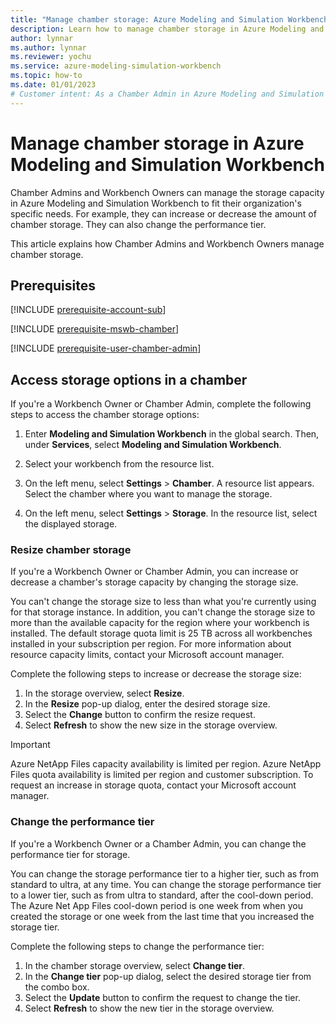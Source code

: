 ```yaml
---
title: "Manage chamber storage: Azure Modeling and Simulation Workbench"
description: Learn how to manage chamber storage in Azure Modeling and Simulation Workbench.
author: lynnar
ms.author: lynnar
ms.reviewer: yochu
ms.service: azure-modeling-simulation-workbench
ms.topic: how-to
ms.date: 01/01/2023
# Customer intent: As a Chamber Admin in Azure Modeling and Simulation Workbench, I want to manage chamber storage.
---
```


# Manage chamber storage in Azure Modeling and Simulation Workbench

Chamber Admins and Workbench Owners can manage the storage capacity in Azure Modeling and Simulation Workbench to fit their organization's specific needs. For example, they can increase or decrease the amount of chamber storage. They can also change the performance tier.  

This article explains how Chamber Admins and Workbench Owners manage chamber storage.

## Prerequisites

[!INCLUDE [prerequisite-account-sub](includes/prerequisite-account-sub.md)]

[!INCLUDE [prerequisite-mswb-chamber](includes/prerequisite-chamber.md)]

[!INCLUDE [prerequisite-user-chamber-admin](includes/prerequisite-user-chamber-admin.md)]

## Access storage options in a chamber

If you're a Workbench Owner or Chamber Admin, complete the following steps to access the chamber storage options:

1. Enter **Modeling and Simulation Workbench** in the global search. Then, under **Services**, select **Modeling and Simulation Workbench**.

1. Select your workbench from the resource list.

1. On the left menu, select **Settings** > **Chamber**. A resource list appears. Select the chamber where you want to manage the storage.

1. On the left menu, select **Settings** > **Storage**. In the resource list, select the displayed storage.

### Resize chamber storage

If you're a Workbench Owner or Chamber Admin, you can increase or decrease a chamber's storage capacity by changing the storage size.  

You can't change the storage size to less than what you're currently using for that storage instance. In addition, you can't change the storage size to more than the available capacity for the region where your workbench is installed. The default storage quota limit is 25 TB across all workbenches installed in your subscription per region. For more information about resource capacity limits, contact your Microsoft account manager.

Complete the following steps to increase or decrease the storage size:

1. In the storage overview, select **Resize**.
1. In the **Resize** pop-up dialog, enter the desired storage size.
1. Select the **Change** button to confirm the resize request.
1. Select **Refresh** to show the new size in the storage overview.

> [!IMPORTANT]
> Azure NetApp Files capacity availability is limited per region. Azure NetApp Files quota availability is limited per region and customer subscription. To request an increase in storage quota, contact your Microsoft account manager.

### Change the performance tier

If you're a Workbench Owner or a Chamber Admin, you can change the performance tier for storage.

You can change the storage performance tier to a higher tier, such as from standard to ultra, at any time. You can change the storage performance tier to a lower tier, such as from ultra to standard, after the cool-down period. The Azure Net App Files cool-down period is one week from when you created the storage or one week from the last time that you increased the storage tier.

Complete the following steps to change the performance tier:

1. In the chamber storage overview, select **Change tier**.
1. In the **Change tier** pop-up dialog, select the desired storage tier from the combo box.
1. Select the **Update** button to confirm the request to change the tier.
1. Select **Refresh** to show the new tier in the storage overview.
